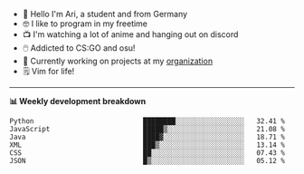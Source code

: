* 👋 Hello I'm Ari, a student and from Germany
* 🤓 I like to program in my freetime
* 📺 I'm watching a lot of anime and hanging out on discord
* 🖱️ Addicted to CS:GO and osu!
* 👷 Currently working on projects at my [organization](https://github.com/aridevelopment-de)
* 🗒️ Vim for life!

<hr />

**📊 Weekly development breakdown**

<!--START_SECTION:waka-->

```text
Python                           ████████░░░░░░░░░░░░░░░░░   32.41 %
JavaScript                       █████▒░░░░░░░░░░░░░░░░░░░   21.08 %
Java                             ████▓░░░░░░░░░░░░░░░░░░░░   18.71 %
XML                              ███▒░░░░░░░░░░░░░░░░░░░░░   13.14 %
CSS                              ██░░░░░░░░░░░░░░░░░░░░░░░   07.43 %
JSON                             █▒░░░░░░░░░░░░░░░░░░░░░░░   05.12 %
```

<!--END_SECTION:waka-->
